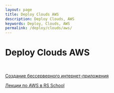 ```yaml
---
layout: page
title: Deploy Clouds AWS
description: Deploy Clouds, AWS
keywords: Deploy, Clouds, AWS
permalink: /deploy/clouds/aws/
---
```


# Deploy Clouds AWS

<br/>

<!--

<a href="https://emea-resources.awscloud.com/rus-ua-cis19-webinar-how-to-split-monolith-application-into-micro-services" rel="nofollow">RUS/UA/CIS19: Webinar - How to split monolith application into micro services</a>

-->

<a href="https://aws.amazon.com/ru/getting-started/serverless-web-app/" rel="nofollow">Создание бессерверного интернет-приложения</a>

<a href="/schools/rs-school/nodejs/aws/" rel="nofollow">Лекции по AWS в RS School</a>
